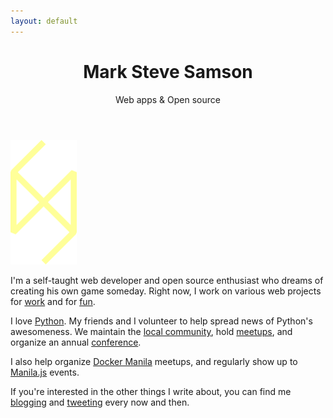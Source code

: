 ```yaml
---
layout: default
---
```



<header>
  <h1>Mark Steve Samson</h1>
  <p>Web apps <span class="amp">&</span> Open source</p>
</header>

<div class="about">

<div class="avatar">
  <img src="/images/logo.png" width="106">
</div>

<div class="text" markdown="1">

I'm a self-taught web developer and open source enthusiast who dreams of
creating his own game someday. Right now, I work on various web projects
for [work](https://blankhq.com) and for
[fun](https://github.com/marksteve).

I love [Python](http://python.org). My friends and I volunteer
to help spread news of Python's awesomeness. We maintain the
[local community](http://python.ph), hold
[meetups](http://www.meetup.com/pythonph/), and organize an
annual [conference](http://ph.pycon.org).

I also help organize [Docker Manila](http://www.meetup.com/Docker-Manila/) meetups,
and regularly show up to [Manila.js](http://manilajs.com/) events.

If you're interested in the other things I write about,
you can find me [blogging](http://blog.marksteve.com)
and [tweeting](http://twitter.com/themarksteve) every now and then.

</div>


</div>

<div id="repos"></div>

<script src="{{ "/js/main.min.js" | prepend: site.baseurl }}"></script>

